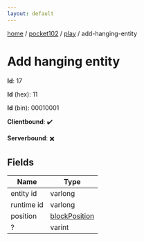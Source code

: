 ```yaml
---
layout: default
---
```


[home](/)  /  [pocket102](/protocol/pocket102)  /  [play](/protocol/pocket102/play)  /  add-hanging-entity

# Add hanging entity

**Id**: 17

**Id** (hex): 11

**Id** (bin): 00010001

**Clientbound**: ✔️

**Serverbound**: ✖️

## Fields

Name | Type
---|---
entity id | varlong
runtime id | varlong
position | [blockPosition](/protocol/pocket102/types/block-position)
? | varint

